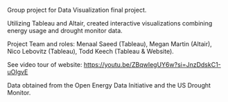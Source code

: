 Group project for Data Visualization final project. 

Utilizing Tableau and Altair, created interactive visualizations combining energy usage and drought monitor data. 

Project Team and roles: Menaal Saeed (Tableau), Megan Martin (Altair), Nico Lebovitz (Tableau), Todd Keech (Tableau & Website). 

See video tour of website: https://youtu.be/ZBqwIegUY6w?si=JnzDdskC1-uOIgvE

Data obtained from the Open Energy Data Initiative and the US Drought Monitor. 


